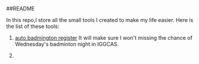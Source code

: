 ##README

In this repo,I store all the small tools I created to make my life easier.
Here is the list of these tools:

1. [auto badmington register](https://github.com/ZYZhang2016/sth-interesting/blob/master/wechat-badminton_register.py) It will make
sure I won't missing the chance of Wednesday's badminton night in  IGGCAS.

2.

